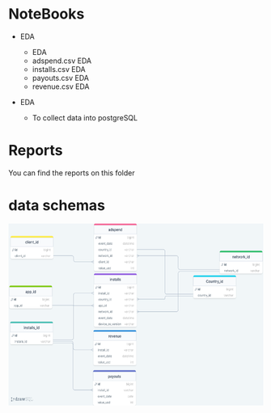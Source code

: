 # NoteBooks
- EDA
    - EDA   
    - adspend.csv EDA
    - installs.csv EDA
    - payouts.csv EDA
    - revenue.csv EDA

- EDA
    - To collect data into postgreSQL

# Reports
You can find the reports on this folder


# data schemas
<p align="center">
    <img src=".//assets/db_schemas.png" alt="Process" width="1023" height="360" title="Employee Data title">
</p>